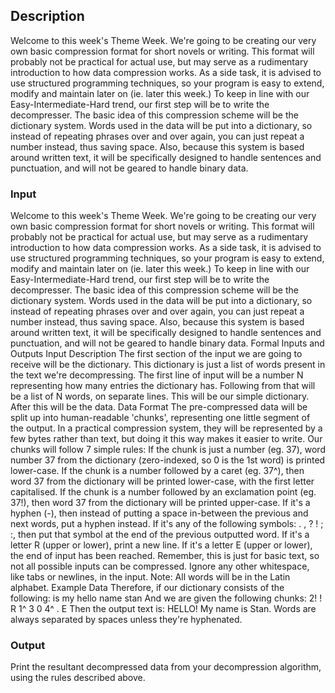 ## Description
Welcome to this week's Theme Week. We're going to be creating our very own basic compression format for short novels or writing. This format will probably not be practical for actual use, but may serve as a rudimentary introduction to how data compression works. As a side task, it is advised to use structured programming techniques, so your program is easy to extend, modify and maintain later on (ie. later this week.) To keep in line with our Easy-Intermediate-Hard trend, our first step will be to write the decompresser.
The basic idea of this compression scheme will be the dictionary system. Words used in the data will be put into a dictionary, so instead of repeating phrases over and over again, you can just repeat a number instead, thus saving space. Also, because this system is based around written text, it will be specifically designed to handle sentences and punctuation, and will not be geared to handle binary data.

### Input
Welcome to this week's Theme Week. We're going to be creating our very own basic compression format for short novels or writing. This format will probably not be practical for actual use, but may serve as a rudimentary introduction to how data compression works. As a side task, it is advised to use structured programming techniques, so your program is easy to extend, modify and maintain later on (ie. later this week.) To keep in line with our Easy-Intermediate-Hard trend, our first step will be to write the decompresser.
The basic idea of this compression scheme will be the dictionary system. Words used in the data will be put into a dictionary, so instead of repeating phrases over and over again, you can just repeat a number instead, thus saving space. Also, because this system is based around written text, it will be specifically designed to handle sentences and punctuation, and will not be geared to handle binary data.
Formal Inputs and Outputs
Input Description
The first section of the input we are going to receive will be the dictionary. This dictionary is just a list of words present in the text we're decompressing. The first line of input will be a number N representing how many entries the dictionary has. Following from that will be a list of N words, on separate lines. This will be our simple dictionary. After this will be the data.
Data Format
The pre-compressed data will be split up into human-readable 'chunks', representing one little segment of the output. In a practical compression system, they will be represented by a few bytes rather than text, but doing it this way makes it easier to write. Our chunks will follow 7 simple rules:
If the chunk is just a number (eg. 37), word number 37 from the dictionary (zero-indexed, so 0 is the 1st word) is printed lower-case.
If the chunk is a number followed by a caret (eg. 37^), then word 37 from the dictionary will be printed lower-case, with the first letter capitalised.
If the chunk is a number followed by an exclamation point (eg. 37!), then word 37 from the dictionary will be printed upper-case.
If it's a hyphen (-), then instead of putting a space in-between the previous and next words, put a hyphen instead.
If it's any of the following symbols: . , ? ! ; :, then put that symbol at the end of the previous outputted word.
If it's a letter R (upper or lower), print a new line.
If it's a letter E (upper or lower), the end of input has been reached.
Remember, this is just for basic text, so not all possible inputs can be compressed. Ignore any other whitespace, like tabs or newlines, in the input.
Note: All words will be in the Latin alphabet.
Example Data
Therefore, if our dictionary consists of the following:
is
my
hello
name
stan
And we are given the following chunks:
2! ! R 1^ 3 0 4^ . E
Then the output text is:
HELLO!
My name is Stan.
Words are always separated by spaces unless they're hyphenated.


### Output
Print the resultant decompressed data from your decompression algorithm, using the rules described above.
